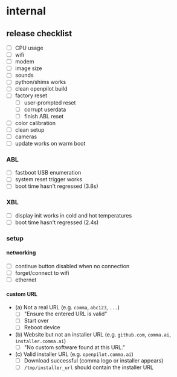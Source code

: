 # internal

## release checklist

- [ ] CPU usage
- [ ] wifi
- [ ] modem
- [ ] image size
- [ ] sounds
- [ ] python/shims works
- [ ] clean openpilot build
- [ ] factory reset
  - [ ] user-prompted reset
  - [ ] corrupt userdata
  - [ ] finish ABL reset
- [ ] color calibration
- [ ] clean setup
- [ ] cameras
- [ ] update works on warm boot

### ABL

- [ ] fastboot USB enumeration
- [ ] system reset trigger works
- [ ] boot time hasn't regressed (3.8s)

### XBL

- [ ] display init works in cold and hot temperatures
- [ ] boot time hasn't regressed (2.4s)

### setup

#### networking

- [ ] continue button disabled when no connection
- [ ] forget/connect to wifi
- [ ] ethernet

#### custom URL
- (a) Not a real URL (e.g. `comma`, `abc123`, `...`)
  - [ ] "Ensure the entered URL is valid"
  - [ ] Start over
  - [ ] Reboot device
- (b) Website but not an installer URL (e.g. `github.com`, `comma.ai`, `installer.comma.ai`)
  - [ ] "No custom software found at this URL."
- (c) Valid installer URL (e.g. `openpilot.comma.ai`)
  - [ ] Download successful (comma logo or installer appears)
  - [ ] `/tmp/installer_url` should contain the installer URL
